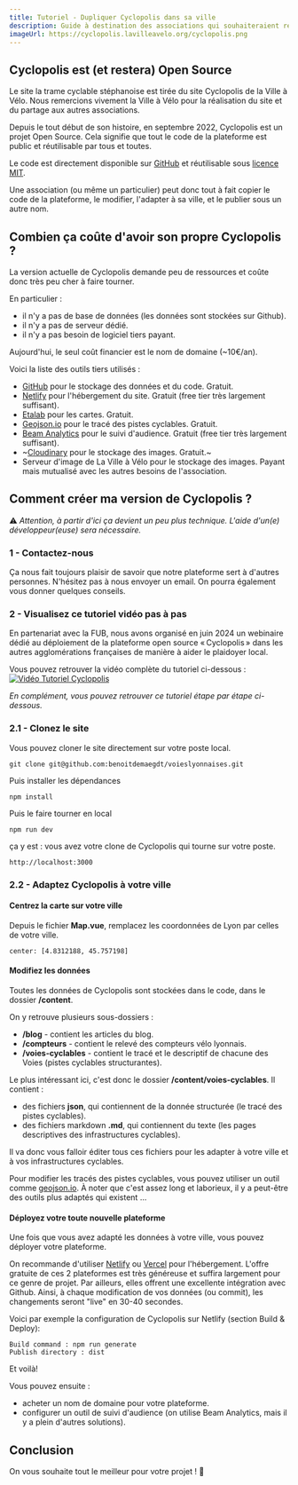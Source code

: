 ```yaml
---
title: Tutoriel - Dupliquer Cyclopolis dans sa ville
description: Guide à destination des associations qui souhaiteraient réutiliser le site pour suivre les infrastructures cyclables de leur ville.
imageUrl: https://cyclopolis.lavilleavelo.org/cyclopolis.png
---
```


## Cyclopolis est (et restera) Open Source

Le site la trame cyclable stéphanoise est tirée du site Cyclopolis de la Ville à Vélo. Nous remercions vivement la Ville à Vélo pour la réalisation du site et du partage aux autres associations.

Depuis le tout début de son histoire, en septembre 2022, Cyclopolis est un projet Open Source. Cela signifie que tout le code de la plateforme est public et réutilisable par tous et toutes.

Le code est directement disponible sur [GitHub](https://github.com/benoitdemaegdt/voieslyonnaises) et réutilisable sous [licence MIT](https://github.com/benoitdemaegdt/voieslyonnaises/blob/main/LICENSE.md).

Une association (ou même un particulier) peut donc tout à fait copier le code de la plateforme, le modifier, l'adapter à sa ville, et le publier sous un autre nom.

## Combien ça coûte d'avoir son propre Cyclopolis ?

La version actuelle de Cyclopolis demande peu de ressources et coûte donc très peu cher à faire tourner.

En particulier :
- il n'y a pas de base de données (les données sont stockées sur Github).
- il n'y a pas de serveur dédié.
- il n'y a pas besoin de logiciel tiers payant.

Aujourd'hui, le seul coût financier est le nom de domaine (~10€/an).

Voici la liste des outils tiers utilisés :
- [GitHub](https://github.com) pour le stockage des données et du code. Gratuit.
- [Netlify](https://www.netlify.com) pour l'hébergement du site. Gratuit (free tier très largement suffisant).
- [Etalab](https://openmaptiles.geo.data.gouv.fr/) pour les cartes. Gratuit.
- [Geojson.io](https://geojson.io) pour le tracé des pistes cyclables. Gratuit.
- [Beam Analytics](https://beamanalytics.io/) pour le suivi d'audience. Gratuit (free tier très largement suffisant).
- ~[Cloudinary](https://cloudinary.com/) pour le stockage des images. Gratuit.~
- Serveur d'image de La Ville à Vélo pour le stockage des images. Payant mais mutualisé avec les autres besoins de l'association.

## Comment créer ma version de Cyclopolis ?

⚠️ *Attention, à partir d'ici ça devient un peu plus technique. L'aide d'un(e) développeur(euse) sera nécessaire.*

### 1 - Contactez-nous

Ça nous fait toujours plaisir de savoir que notre plateforme sert à d'autres personnes.
N'hésitez pas à nous envoyer un email. On pourra également vous donner quelques conseils.

### 2 - Visualisez ce tutoriel vidéo pas à pas
En partenariat avec la FUB, nous avons organisé en juin 2024 un webinaire dédié au déploiement de la plateforme open source « Cyclopolis » dans les autres agglomérations françaises de manière à aider le plaidoyer local.

Vous pouvez retrouver la vidéo complète du tutoriel ci-dessous :
[![Vidéo Tutoriel Cyclopolis](https://img.youtube.com/vi/vZ-tY7TG7PM/0.jpg)](https://www.youtube.com/watch?v=vZ-tY7TG7PM)

*En complément, vous pouvez retrouver ce tutoriel étape par étape ci-dessous.*

### 2.1 - Clonez le site

Vous pouvez cloner le site directement sur votre poste local.
```
git clone git@github.com:benoitdemaegdt/voieslyonnaises.git
```

Puis installer les dépendances
```
npm install
```

Puis le faire tourner en local
```
npm run dev
```

ça y est : vous avez votre clone de Cyclopolis qui tourne sur votre poste.
```
http://localhost:3000
```

### 2.2 - Adaptez Cyclopolis à votre ville

#### Centrez la carte sur votre ville

Depuis le fichier **Map.vue**, remplacez les coordonnées de Lyon par celles de votre ville.
```
center: [4.8312188, 45.757198]
```

#### Modifiez les données

Toutes les données de Cyclopolis sont stockées dans le code, dans le dossier **/content**.

On y retrouve plusieurs sous-dossiers :
- **/blog** - contient les articles du blog.
- **/compteurs** - contient le relevé des compteurs vélo lyonnais.
- **/voies-cyclables** - contient le tracé et le descriptif de chacune des Voies (pistes cyclables structurantes).


Le plus intéressant ici, c'est donc le dossier **/content/voies-cyclables**. Il contient :
- des fichiers **json**, qui contiennent de la donnée structurée (le tracé des pistes cyclables).
- des fichiers markdown **.md**, qui contiennent du texte (les pages descriptives des infrastructures cyclables).

Il va donc vous falloir éditer tous ces fichiers pour les adapter à votre ville et à vos infrastructures cyclables.

Pour modifier les tracés des pistes cyclables, vous pouvez utiliser un outil comme [geojson.io](https://geojson.io). À noter que c'est assez long et laborieux, il y a peut-être des outils plus adaptés qui existent ...

#### Déployez votre toute nouvelle plateforme

Une fois que vous avez adapté les données à votre ville, vous pouvez déployer votre plateforme.

On recommande d'utiliser [Netlify](https://www.netlify.com) ou [Vercel](https://vercel.com/) pour l'hébergement. L'offre gratuite de ces 2 plateformes est très généreuse et suffira largement pour ce genre de projet.
Par ailleurs, elles offrent une excellente intégration avec Github. Ainsi, à chaque modification de vos données (ou commit), les changements seront "live" en 30-40 secondes.

Voici par exemple la configuration de Cyclopolis sur Netlify (section Build & Deploy):
```
Build command : npm run generate
Publish directory : dist
```

Et voilà!

Vous pouvez ensuite :
- acheter un nom de domaine pour votre plateforme.
- configurer un outil de suivi d'audience (on utilise Beam Analytics, mais il y a plein d'autres solutions).


## Conclusion

On vous souhaite tout le meilleur pour votre projet ! 🎉







